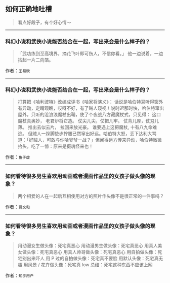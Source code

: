 ## 如何正确地吐槽

> 看点好段子，有个好心情～


 
---

### 科幻小说和武侠小说能否结合在一起，写出来会是什么样子的？

> 「武功练到至高境界，摘花飞叶即可伤人，不信你看。」
> 他一边说着，一边拈起一片二向箔。


作者：`王易欣`

---

### 科幻小说和武侠小说能否结合在一起，写出来会是什么样子的？

> 打算把《哈利波特》改编成评书《哈家将演义》：
> 话说是哈伯特耳听得窗外有异动，定睛观瞧，哎呀不好，有了贼人窥视！说时迟那时快，哈伯特窜出屋外，只听的沧浪浪魔杖出鞘，使了个夜战八方藏魔杖式，只见得：
> 这口魔杖真奥妙，
> 老君炉将它造。
> 仗尖儿尖，仗把儿牢。
> 仗背儿厚，仗刃儿薄。
> 推出去似云片，
> 拉回来放光豪。
> 谁要遇上这把魔杖,
> 十有八九命难逃。
> 但贼人一跺脚垫步拧腰已然窜出好远。哈伯特大怒，丢下达利大骂道：「好贼人，可敢与你哈爷爷一战？」但闻得远方传来异动，哈伯特微微抬头，吃了一惊：原来是摄魂怪来也！


作者：`鱼子虚`

---

### 如何看待很多男生喜欢用动画或者漫画作品里的女孩子做头像的现象？

> 两个相爱的人在一起后互相使用对方的照片作头像不是很正常的一件事吗？


作者：`贾文和`

---

### 如何看待很多男生喜欢用动画或者漫画作品里的女孩子做头像的现象？

> 用动漫女生做头像：死宅真恶心
> 用动漫男生做头像：死宅真恶心
> 用真人美女做头像：死宅真恶心
> 用真人帅哥做头像：死宅真恶心
> 用自拍做头像：死宅别出来吓人
> 用 P 过的自拍做头像：死宅真不要脸
> 用默认头像：死宅真无趣
> 用风景 / 花卉做头像：死宅真 low
> 总结：死宅这种东西不应该上网


作者：`知乎用户`